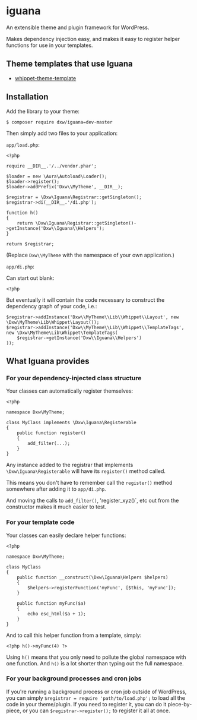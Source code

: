 # iguana

An extensible theme and plugin framework for WordPress.

Makes dependency injection easy, and makes it easy to register helper functions for use in your templates.

## Theme templates that use Iguana

- [whippet-theme-template](https://github.com/dxw/whippet-theme-template)

## Installation

Add the library to your theme:

    $ composer require dxw/iguana=dev-master

Then simply add two files to your application:

`app/load.php`:

```
<?php

require __DIR__.'/../vendor.phar';

$loader = new \Aura\Autoload\Loader();
$loader->register();
$loader->addPrefix('Dxw\\MyTheme', __DIR__);

$registrar = \Dxw\Iguana\Registrar::getSingleton();
$registrar->di(__DIR__.'/di.php');

function h()
{
    return \Dxw\Iguana\Registrar::getSingleton()->getInstance('Dxw\\Iguana\\Helpers');
}

return $registrar;
```

(Replace `Dxw\\MyTheme` with the namespace of your own application.)

`app/di.php`:

Can start out blank:

```
<?php
```

But eventually it will contain the code necessary to construct the dependency graph of your code, i.e.:

```
$registrar->addInstance('Dxw\\MyTheme\\Lib\\Whippet\\Layout', new \Dxw\MyTheme\Lib\Whippet\Layout());
$registrar->addInstance('Dxw\\MyTheme\\Lib\\Whippet\\TemplateTags', new \Dxw\MyTheme\Lib\Whippet\TemplateTags(
    $registrar->getInstance('Dxw\\Iguana\\Helpers')
));
```

## What Iguana provides

### For your dependency-injected class structure

Your classes can automatically register themselves:

```
<?php

namespace Dxw\MyTheme;

class MyClass implements \Dxw\Iguana\Registerable
{
    public function register()
    {
        add_filter(...);
    }
}
```

Any instance added to the registrar that implements `\Dxw\Iguana\Registerable` will have its `register()` method called.

This means you don't have to remember call the `register()` method somewhere after adding it to `app/di.php`.

And moving the calls to `add_filter()`, 'register_xyz()`, etc out from the constructor makes it much easier to test.

### For your template code

Your classes can easily declare helper functions:

```
<?php

namespace Dxw\MyTheme;

class MyClass
{
    public function __construct(\Dxw\Iguana\Helpers $helpers)
    {
        $helpers->registerFunction('myFunc', [$this, 'myFunc']);
    }

    public function myFunc($a)
    {
        echo esc_html($a + 1);
    }
}
```

And to call this helper function from a template, simply:

```
<?php h()->myFunc(4) ?>
```

Using `h()` means that you only need to pollute the global namespace with one function. And `h()` is a lot shorter than typing out the full namespace.

### For your background processes and cron jobs

If you're running a background process or cron job outside of WordPress, you can simply `$registrar = require 'path/to/load.php';` to load all the code in your theme/plugin. If you need to register it, you can do it piece-by-piece, or you can `$registrar->register();` to register it all at once.

